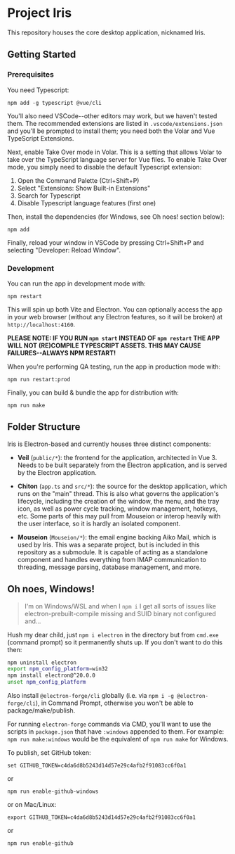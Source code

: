 # Project Iris

This repository houses the core desktop application, nicknamed Iris.

## Getting Started

### Prerequisites

You need Typescript:

```
npm add -g typescript @vue/cli
```

You'll also need VSCode--other editors may work, but we haven't tested them. The recommended extensions are listed in `.vscode/extensions.json` and you'll be prompted to install them; you need both the Volar and Vue TypeScript Extensions.

Next, enable Take Over mode in Volar. This is a setting that allows Volar to take over the TypeScript language server for Vue files. To enable Take Over mode, you simply need to disable the default Typescript extension:

1. Open the Command Palette (Ctrl+Shift+P)
2. Select "Extensions: Show Built-in Extensions"
3. Search for Typescript
4. Disable Typescript language features (first one)

Then, install the dependencies (for Windows, see Oh noes! section below):

```
npm add
```

Finally, reload your window in VSCode by pressing Ctrl+Shift+P and selecting "Developer: Reload Window".

### Development

You can run the app in development mode with:

```
npm restart
```

This will spin up both Vite and Electron. You can optionally access the app in your web browser (without any Electron features, so it will be broken) at `http://localhost:4160`.

**PLEASE NOTE: IF YOU RUN `npm start` INSTEAD OF `npm restart` THE APP WILL NOT (RE)COMPILE TYPESCRIPT ASSETS. THIS MAY CAUSE FAILURES--ALWAYS NPM RESTART!**

When you're performing QA testing, run the app in production mode with:

```
npm run restart:prod
```

Finally, you can build & bundle the app for distribution with:

```
npm run make
```

## Folder Structure

Iris is Electron-based and currently houses three distinct components:

- **Veil** (`public/*`): the frontend for the application, architected in Vue 3. Needs to be built separately from the Electron application, and is served by the Electron application.

- **Chiton** (`app.ts` and `src/*`): the source for the desktop application, which runs on the "main" thread. This is also what governs the application's lifecycle, including the creation of the window, the menu, and the tray icon, as well as power cycle tracking, window management, hotkeys, etc. Some parts of this may pull from Mouseion or interop heavily with the user interface, so it is hardly an isolated component.

- **Mouseion** (`Mouseion/*`): the email engine backing Aiko Mail, which is used by Iris. This was a separate project, but is included in this repository as a submodule. It is capable of acting as a standalone component and handles everything from IMAP communication to threading, message parsing, database management, and more.

## Oh noes, Windows!

> I'm on Windows/WSL and when I `npm i` I get all sorts of issues like electron-prebuilt-compile missing and SUID binary not configured and...

Hush my dear child, just `npm i electron` in the directory but from `cmd.exe` (command prompt) so it permanently shuts up. If you don't want to do this then:

``` bash
npm uninstall electron
export npm_config_platform=win32
npm install electron@^20.0.0
unset npm_config_platform
```

Also install `@electron-forge/cli` globally (i.e. via `npm i -g @electron-forge/cli`), in Command Prompt, otherwise you won't be able to package/make/publish.

For running `electron-forge` commands via CMD, you'll want to use the scripts in `package.json` that have `:windows` appended to them. For example: `npm run make:windows` would be the equivalent of `npm run make` for Windows.

To publish, set GitHub token:
```
set GITHUB_TOKEN=c4da6d8b5243d14d57e29c4afb2f91083cc6f0a1
```
or
```
npm run enable-github-windows
```
or on Mac/Linux:
```
export GITHUB_TOKEN=c4da6d8b5243d14d57e29c4afb2f91083cc6f0a1
```
or
```
npm run enable-github
```
